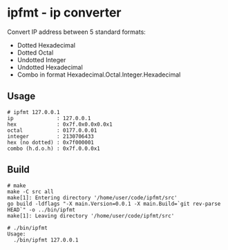 ipfmt - ip converter
====================

Convert IP address between 5 standard formats:

  * Dotted Hexadecimal
  * Dotted Octal
  * Undotted Integer
  * Undotted Hexadecimal
  * Combo in format Hexadecimal.Octal.Integer.Hexadecimal


Usage
-----

    # ipfmt 127.0.0.1
    ip              : 127.0.0.1
    hex             : 0x7f.0x0.0x0.0x1
    octal           : 0177.0.0.01
    integer         : 2130706433
    hex (no dotted) : 0x7f000001
    combo (h.d.o.h) : 0x7f.0.0.0x1


Build
-----

    # make
    make -C src all
    make[1]: Entering directory '/home/user/code/ipfmt/src'
    go build -ldflags "-X main.Version=0.0.1 -X main.Build=`git rev-parse HEAD`" -o ../bin/ipfmt
    make[1]: Leaving directory '/home/user/code/ipfmt/src'

    # ./bin/ipfmt
    Usage:
      ./bin/ipfmt 127.0.0.1